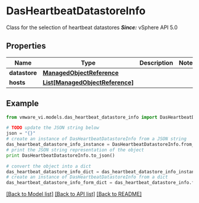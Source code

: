 # DasHeartbeatDatastoreInfo

Class for the selection of heartbeat datastores  ***Since:*** vSphere API 5.0 

## Properties
Name | Type | Description | Notes
------------ | ------------- | ------------- | -------------
**datastore** | [**ManagedObjectReference**](ManagedObjectReference.md) |  | 
**hosts** | [**List[ManagedObjectReference]**](ManagedObjectReference.md) |  | 

## Example

```python
from vmware_vi.models.das_heartbeat_datastore_info import DasHeartbeatDatastoreInfo

# TODO update the JSON string below
json = "{}"
# create an instance of DasHeartbeatDatastoreInfo from a JSON string
das_heartbeat_datastore_info_instance = DasHeartbeatDatastoreInfo.from_json(json)
# print the JSON string representation of the object
print DasHeartbeatDatastoreInfo.to_json()

# convert the object into a dict
das_heartbeat_datastore_info_dict = das_heartbeat_datastore_info_instance.to_dict()
# create an instance of DasHeartbeatDatastoreInfo from a dict
das_heartbeat_datastore_info_form_dict = das_heartbeat_datastore_info.from_dict(das_heartbeat_datastore_info_dict)
```
[[Back to Model list]](../README.md#documentation-for-models) [[Back to API list]](../README.md#documentation-for-api-endpoints) [[Back to README]](../README.md)


